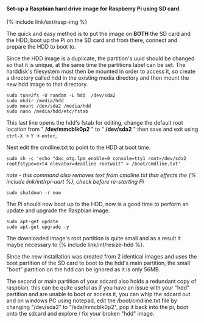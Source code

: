#### Set-up a Raspbian hard drive image for Raspberry Pi using SD card.

{% include link/ext/rasp-img %}

The quick and easy method is to put the image on **BOTH** the SD card and the HDD, boot up the Pi on the SD card and from there, connect and prepare the HDD to boot to.

Since the HDD image is a duplicate, the partition's uuid should be changed so that it is unique, at the same time the partitions label can be set. The harddisk's filesystem must then be mounted in order to access it, so create a directory  called hdd in the existing media directory and then mount the new hdd image to that directory.

    sudo tune2fs -U random -L hdd  /dev/sda2
    sudo mkdir /media/hdd
    sudo mount /dev/sda2 /media/hdd
    sudo nano /media/hdd/etc/fstab

This last line opens the hdd's fstab for editing, change the default root location from " **/dev/mmcblk0p2** " to " **/dev/sda2** " then save and exit using `ctrl-X` -> `Y` -> `enter`,

Next edit the cmdline.txt to point to the HDD at boot time.

    sudo sh -c 'echo "dwc_otg.lpm_enable=0 console=tty1 root=/dev/sda2 rootfstype=ext4 elevator=deadline rootwait" > /boot/cmdline.txt'

*note - this command also removes text from cmdline.txt that effects the {% include link/int/rpi-uart %}, check before re-starting Pi*    
    
    sudo shutdown -r now

The Pi should now boot up to the HDD, now is a good time to perform an update and upgrade the Raspbian image.

    sudo apt-get update
    sudo apt-get upgrade -y

The downloaded image's root partition is quite small and as a result it maybe necessary to {% include link/int/resize-hdd %}.

Since the new installation was created from 2 identical images and uses the boot partition of the SD card to boot to the hdd's main partition, the small "boot" partition on the hdd can be ignored as it is only 56MB.

The second or main partition of your sdcard also holds a redundant copy of raspbian, this can be quite useful as if you have an issue with your "hdd" partition and are unable to boot or access it, you can whip the sdcard out and on windows PC using notepad, edit the /boot/cmdline.txt file by changing "/dev/sda2" to "/sda/mmcblk0p2", pop it back into the pi, boot onto the sdcard and explore / fix your broken "hdd" image.

